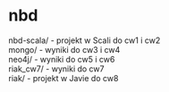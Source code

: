 # nbd

nbd-scala/ - projekt w Scali do cw1 i cw2 <br>
mongo/ - wyniki do cw3 i cw4 <br>
neo4j/ - wyniki do cw5 i cw6 <br>
riak_cw7/ - wyniki do cw7 <br>
riak/ - projekt w Javie do cw8
